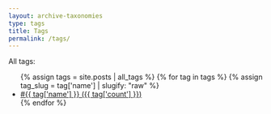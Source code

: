```yaml
---
layout: archive-taxonomies
type: tags
title: Tags
permalink: /tags/
---
```


<div class="all-tags">
  All tags:
  <ul>
    {% assign tags = site.posts | all_tags %}
    {% for tag in tags %}
      {% assign tag_slug = tag['name'] | slugify: "raw" %}
      <li>
        <a class="tag-link"
          href={{ site.baseurl | append: "/tags/" | append: tag_slug | append: "/" }}
          rel="category tag">
          #{{ tag['name'] }} ({{ tag['count'] }})
        </a>
      </li>
    {% endfor %}
  </ul>
</div>
